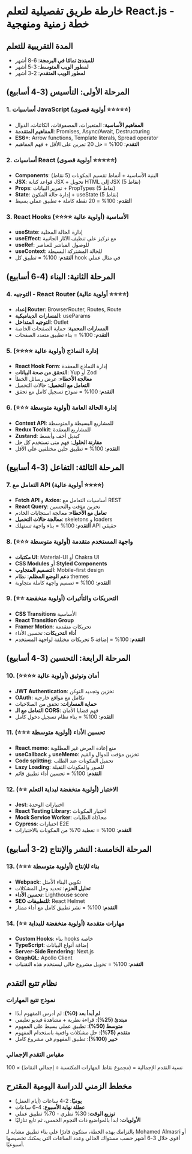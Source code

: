# خارطة طريق تفصيلية لتعلم React.js - خطة زمنية ومنهجية

## المدة التقريبية للتعلم
- **للمبتدئ تمامًا في البرمجة**: 6-8 أشهر
- **لمطور الويب المتوسط**: 3-5 أشهر
- **لمطور الويب المتقدم**: 2-3 أشهر

## المرحلة الأولى: التأسيس (3-4 أسابيع)

### 1. أساسيات JavaScript (أولوية قصوى ⭐⭐⭐⭐⭐)
- **المفاهيم الأساسية**: المتغيرات، المصفوفات، الكائنات، الدوال
- **المفاهيم المتقدمة**: Promises, Async/Await, Destructuring
- **ES6+**: Arrow functions, Template literals, Spread operator
- **التقدم**: 100% = حل 20 تمرين على الأقل + فهم المفاهيم

### 2. أساسيات React (أولوية قصوى ⭐⭐⭐⭐⭐)
- **Components**: البنية الأساسية + أنماط تقسيم المكونات (5 نقاط)
- **JSX**: قواعد كتابة JSX + تحويل HTML إلى JSX (5 نقاط)
- **Props**: تمرير البيانات + PropTypes (5 نقاط)
- **State**: إدارة حالة المكون + useState (5 نقاط)
- **التقدم**: 100% = 20 نقطة كاملة + تطبيق عملي بسيط

### 3. React Hooks الأساسية (أولوية عالية ⭐⭐⭐⭐)
- **useState**: إدارة الحالة المحلية
- **useEffect**: مع تركيز على تنظيف الآثار الجانبية
- **useRef**: للوصول المباشر للعناصر
- **useContext**: للحالة المشتركة البسيطة
- **التقدم**: 100% = تطبيق كل hook في مثال عملي

## المرحلة الثانية: البناء (4-6 أسابيع)

### 4. التوجيه - React Router (أولوية عالية ⭐⭐⭐⭐)
- **إعداد Router**: BrowserRouter, Routes, Route
- **المسارات الديناميكية**: useParams
- **التوجيه المتداخل**: Outlet
- **المسارات المحمية**: حماية الصفحات الخاصة
- **التقدم**: 100% = بناء تطبيق متعدد الصفحات

### 5. إدارة النماذج (أولوية عالية ⭐⭐⭐⭐)
- **React Hook Form**: إدارة النماذج المعقدة
- **التحقق من صحة البيانات**: Yup أو Zod
- **معالجة الأخطاء**: عرض رسائل الخطأ
- **التعامل مع التحميل**: حالات التحميل 
- **التقدم**: 100% = نموذج تسجيل كامل مع تحقق

### 6. إدارة الحالة العامة (أولوية متوسطة ⭐⭐⭐)
- **Context API**: للمشاريع البسيطة والمتوسطة
- **Redux Toolkit**: للمشاريع المعقدة
- **Zustand**: كبديل أخف وأبسط
- **مقارنة الحلول**: فهم متى تستخدم كل حل
- **التقدم**: 100% = تطبيق حلين مختلفين على الأقل

## المرحلة الثالثة: التفاعل (3-4 أسابيع)

### 7. التعامل مع API (أولوية عالية ⭐⭐⭐⭐)
- **Fetch API** و **Axios**: أساسيات التعامل مع REST
- **React Query**: تخزين مؤقت والتحسين
- **تعامل مع الأخطاء**: معالجة استجابات الخادم
- **معالجة حالات التحميل**: skeletons و loaders
- **التقدم**: 100% = بناء واجهة تستهلك API حقيقي

### 8. واجهة المستخدم متقدمة (أولوية متوسطة ⭐⭐⭐)
- **مكتبات UI**: Material-UI أو Chakra UI
- **CSS Modules** أو **Styled Components**
- **التصميم المتجاوب**: Mobile-first design
- **دعم الوضع المظلم**: نظام themes
- **التقدم**: 100% = تصميم واجهة كاملة متجاوبة

### 9. التحريكات والتأثيرات (أولوية منخفضة ⭐⭐)
- **CSS Transitions** الأساسية
- **React Transition Group**
- **Framer Motion**: تحريكات متقدمة
- **أداء التحريكات**: تحسين الأداء
- **التقدم**: 100% = إضافة 5 تحريكات مختلفة لواجهة المستخدم

## المرحلة الرابعة: التحسين (3-4 أسابيع)

### 10. أمان وتوثيق (أولوية عالية ⭐⭐⭐⭐)
- **JWT Authentication**: تخزين وتجديد التوكن
- **OAuth**: تكامل مع مواقع خارجية
- **حماية المسارات**: تحقق من الصلاحيات
- **التعامل مع الـ CORS**: فهم قضايا الأمان
- **التقدم**: 100% = بناء نظام تسجيل دخول كامل

### 11. تحسين الأداء (أولوية متوسطة ⭐⭐⭐)
- **React.memo**: منع إعادة العرض غير المطلوبة
- **useCallback** و **useMemo**: تخزين مؤقت للدوال والقيم
- **Code splitting**: تحميل المكونات عند الطلب
- **Lazy Loading**: للصور والمكونات الثقيلة
- **التقدم**: 100% = تحسين أداء تطبيق قائم

### 12. الاختبار (أولوية منخفضة لبداية التعلم ⭐⭐)
- **Jest**: اختبارات الوحدة
- **React Testing Library**: اختبار المكونات
- **Mock Service Worker**: محاكاة الطلبات
- **Cypress**: اختبارات E2E
- **التقدم**: 100% = تغطية 70% من المكونات بالاختبارات

## المرحلة الخامسة: النشر والإنتاج (2-3 أسابيع)

### 13. بناء للإنتاج (أولوية متوسطة ⭐⭐⭐)
- **Webpack**: تكوين البناء الأمثل
- **تحليل الحزم**: تحديد وحل المشكلات
- **تحسين الأداء**: Lighthouse score
- **SEO للتطبيقات**: React Helmet
- **التقدم**: 100% = نشر تطبيق كامل مع أداء ممتاز

### 14. مهارات متقدمة (أولوية منخفضة للبداية ⭐⭐)
- **Custom Hooks**: بناء hooks خاصة
- **TypeScript**: إضافة أنواع البيانات
- **Server-Side Rendering**: Next.js
- **GraphQL**: Apollo Client
- **التقدم**: 100% = تحويل مشروع حالي ليستخدم هذه التقنيات

## نظام تتبع التقدم

### نموذج تتبع المهارات
- **لم أبدأ بعد (0%)**: لم أدرس المفهوم أبدًا
- **مبتدئ (25%)**: قراءة نظرية + مشاهدة فيديو تعليمي
- **متوسط (50%)**: تطبيق عملي بسيط على المفهوم
- **متقدم (75%)**: حل مشكلات واقعية باستخدام المفهوم
- **خبير (100%)**: تطبيق المفهوم في مشروع كامل


### مقياس التقدم الإجمالي
نسبة التقدم الإجمالية = (مجموع نقاط المهارات المكتسبة ÷ إجمالي النقاط) × 100

## مخطط الزمني للدراسة اليومية المقترح
- **يوميًا**: 2-4 ساعات (أيام العمل)
- **عطلة نهاية الأسبوع**: 4-6 ساعات
- **توزيع الوقت**: 30% نظري - 70% تطبيق عملي
- **الأولويات**: ابدأ بالمواضيع ذات النجوم الخمس، ثم تابع تنازليًا

بالتزامك بهذه الخطة، ستكون قادرًا على بناء تطبيق مشابه لـ Mohamed Almasri أو أقوى خلال 3-6 أشهر حسب مستواك الحالي وعدد الساعات التي يمكنك تخصيصها أسبوعيًا.

